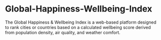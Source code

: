 # Global-Happiness-Wellbeing-Index
The Global Happiness &amp; Wellbeing Index is a web-based platform designed to rank cities or countries based on a calculated wellbeing score derived from population density, air quality, and weather comfort. 
